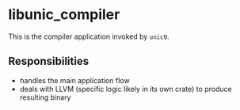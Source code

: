 # libunic_compiler

This is the compiler application invoked by `unic0`.

## Responsibilities

- handles the main application flow
- deals with LLVM (specific logic likely in its own crate) to produce resulting binary
